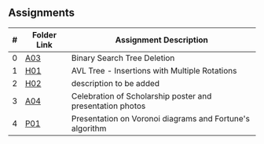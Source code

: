 ## Assignments

|  #  | Folder Link | Assignment Description |
| :-: | ----------- | ---------------------- |
|  0  | [A03](https://github.com/OVA-Kak/3013-Algorithms/tree/main/Assignments/A03)      | Binary Search Tree Deletion          |
|  1  | [H01](https://github.com/OVA-Kak/3013-Algorithms/tree/main/Assignments/H01)      | AVL Tree - Insertions with Multiple Rotations          |
|  2  | [H02](https://github.com/OVA-Kak/3013-Algorithms/tree/main/Assignments/H02)      | description to be added          |
|  3  | [A04](https://github.com/OVA-Kak/3013-Algorithms/tree/main/Assignments/A04)      | Celebration of Scholarship poster and presentation photos         |
|  4  | [P01](https://github.com/OVA-Kak/3013-Algorithms/tree/main/Assignments/P01)      | Presentation on Voronoi diagrams and Fortune's algorithm          |
